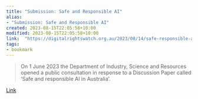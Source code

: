 ```yaml
---
title: "Submission: Safe and Responsible AI"
alias:
- "Submission: Safe and Responsible AI"
created: 2023-08-15T22:05:58+10:00
modified: 2023-08-15T22:05:58+10:00
link:  "https://digitalrightswatch.org.au/2023/08/14/safe-responsible-ai/"
tags:
- bookmark
---
```


> On 1 June 2023 the Department of Industry, Science and Resources opened a public consultation in response to a Discussion Paper called ‘Safe and responsible AI in Australia’.

[Link](https://digitalrightswatch.org.au/2023/08/14/safe-responsible-ai/)
